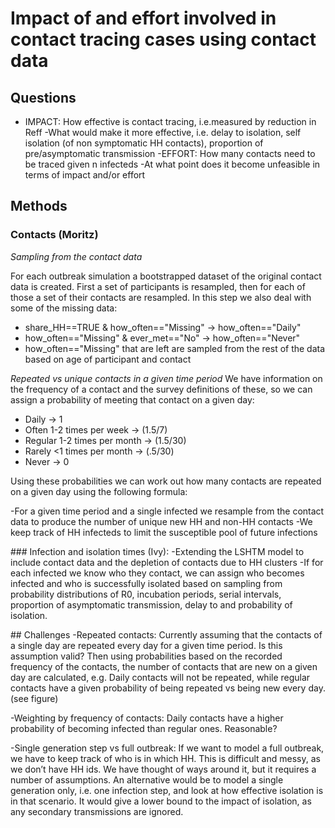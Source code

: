 # Impact of and effort involved in contact tracing cases using contact data

## Questions
* IMPACT: How effective is contact tracing, i.e.measured by reduction in Reff
	-What would make it more effective, i.e. delay to isolation, self isolation (of non symptomatic HH contacts), proportion of pre/asymptomatic transmission
-EFFORT: How many contacts need to be traced given n infecteds
-At what point does it become unfeasible in terms of impact and/or effort

## Methods 
### Contacts (Moritz)

*Sampling from the contact data*

For each outbreak simulation a bootstrapped dataset of the original contact data is created. First a set of participants is resampled, then for each of those a set of their contacts are resampled. In this step we also deal with some of the missing data:
* share_HH==TRUE & how_often=="Missing" -> how_often=="Daily"
* how_often=="Missing" & ever_met=="No" -> how_often=="Never"
* how_often=="Missing" that are left are sampled from the rest of the data based on age of participant and contact

*Repeated vs unique contacts in a given time period*
We have information on the frequency of a contact and the survey definitions of these, so we can assign a probability of meeting that contact on a given day:
* Daily -> 1
* Often 1-2 times per week -> (1.5/7)
* Regular 1-2 times per month -> (1.5/30)
* Rarely <1 times per month -> (.5/30)
* Never -> 0

Using these probabilities we can work out how many contacts are repeated on a given day using the following formula:




-For a given time period and a single infected we resample from the contact data to produce the number of unique new HH and non-HH contacts
-We keep track of HH infecteds to limit the susceptible pool of future infections


### Infection and isolation times (Ivy):
-Extending the LSHTM model to include contact data and the depletion of contacts due to HH clusters
-If for each infected we know who they contact, we can assign who becomes infected and who is successfully isolated based on sampling from probability distributions of R0, incubation periods, serial intervals, proportion of asymptomatic transmission, delay to and probability of isolation.

## Challenges
-Repeated contacts: Currently assuming that the contacts of a single day are repeated every day for a given time period. Is this assumption valid? Then using probabilities based on the recorded frequency of the contacts, the number of contacts that are new on a given day are calculated, e.g. Daily contacts will not be repeated, while regular contacts have a given probability of being repeated vs being new every day. (see figure)

-Weighting by frequency of contacts: Daily contacts have a higher probability of becoming infected than regular ones. Reasonable?

-Single generation step vs full outbreak: If we want to model a full outbreak, we have to keep track of who is in which HH. This is difficult and messy, as we don’t have HH ids. We have thought of ways around it, but it requires a number of assumptions. An alternative would be to model a single generation only, i.e. one infection step, and look at how effective isolation is in that scenario. It would give a lower bound to the impact of isolation, as any secondary transmissions are ignored.
